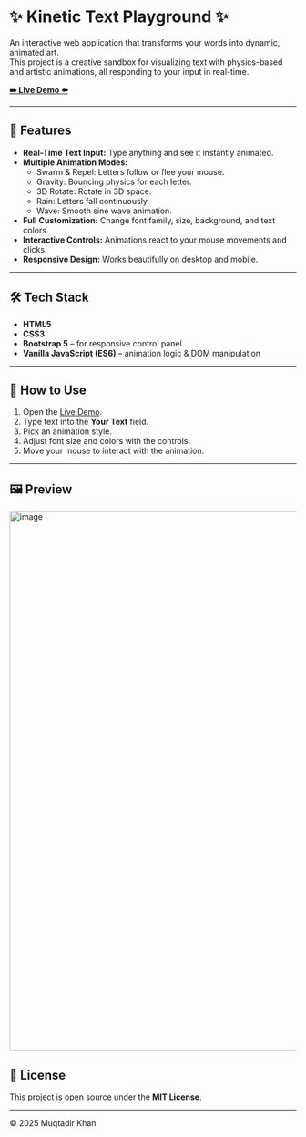 # ✨ Kinetic Text Playground ✨

An interactive web application that transforms your words into dynamic, animated art.  
This project is a creative sandbox for visualizing text with physics-based and artistic animations, all responding to your input in real-time.

**[➡️ Live Demo ⬅️]([https://codepen.io/muqtadirkhan/pen/VYeeyWN](https://muqtadirkhxn.github.io/Kinetic-Text-Playground/))**

---

## 🎨 Features
- **Real-Time Text Input:** Type anything and see it instantly animated.
- **Multiple Animation Modes:**  
  - Swarm & Repel: Letters follow or flee your mouse.  
  - Gravity: Bouncing physics for each letter.  
  - 3D Rotate: Rotate in 3D space.  
  - Rain: Letters fall continuously.  
  - Wave: Smooth sine wave animation.  
- **Full Customization:** Change font family, size, background, and text colors.  
- **Interactive Controls:** Animations react to your mouse movements and clicks.  
- **Responsive Design:** Works beautifully on desktop and mobile.  

---

## 🛠️ Tech Stack
- **HTML5**
- **CSS3**
- **Bootstrap 5** – for responsive control panel
- **Vanilla JavaScript (ES6)** – animation logic & DOM manipulation  

---

## 🚀 How to Use
1. Open the [Live Demo](https://codepen.io/muqtadirkhan/pen/VYeeyWN).  
2. Type text into the **Your Text** field.  
3. Pick an animation style.  
4. Adjust font size and colors with the controls.  
5. Move your mouse to interact with the animation.  

---

## 🖼️ Preview
<img width="1919" height="948" alt="image" src="https://github.com/user-attachments/assets/bb8a44e2-89fc-4f3f-af2e-d83a7c0ddd0a" />


## 📜 License
This project is open source under the **MIT License**.

---

© 2025 Muqtadir Khan

